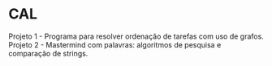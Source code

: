 # CAL
Projeto 1 - Programa para resolver ordenação de tarefas com uso de grafos.
Projeto 2 - Mastermind com palavras: algoritmos de pesquisa e comparação de strings.

